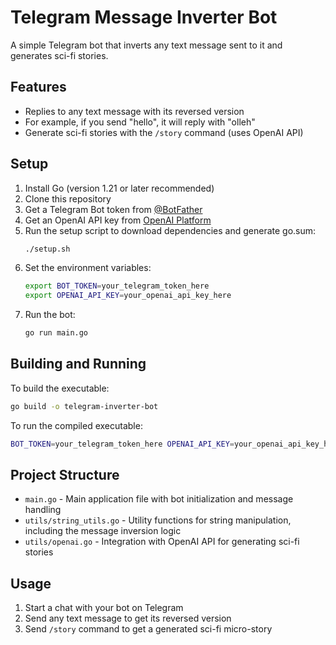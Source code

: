 # Telegram Message Inverter Bot

A simple Telegram bot that inverts any text message sent to it and generates sci-fi stories.

## Features

- Replies to any text message with its reversed version
- For example, if you send "hello", it will reply with "olleh"
- Generate sci-fi stories with the `/story` command (uses OpenAI API)

## Setup

1. Install Go (version 1.21 or later recommended)
2. Clone this repository
3. Get a Telegram Bot token from [@BotFather](https://t.me/BotFather)
4. Get an OpenAI API key from [OpenAI Platform](https://platform.openai.com/)
5. Run the setup script to download dependencies and generate go.sum:
   ```bash
   ./setup.sh
   ```
6. Set the environment variables:
   ```bash
   export BOT_TOKEN=your_telegram_token_here
   export OPENAI_API_KEY=your_openai_api_key_here
   ```
7. Run the bot:
   ```bash
   go run main.go
   ```

## Building and Running

To build the executable:

```bash
go build -o telegram-inverter-bot
```

To run the compiled executable:

```bash
BOT_TOKEN=your_telegram_token_here OPENAI_API_KEY=your_openai_api_key_here ./telegram-inverter-bot
```

## Project Structure

- `main.go` - Main application file with bot initialization and message handling
- `utils/string_utils.go` - Utility functions for string manipulation, including the message inversion logic
- `utils/openai.go` - Integration with OpenAI API for generating sci-fi stories

## Usage

1. Start a chat with your bot on Telegram
2. Send any text message to get its reversed version
3. Send `/story` command to get a generated sci-fi micro-story 